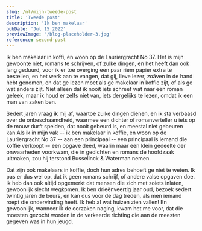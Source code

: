 ```yaml
---
slug: /nl/mijn-tweede-post
title: 'Tweede post'
description: 'Ik ben makelaar'
pubDate: 'Jul 15 2022'
previewImage: '/blog-placeholder-3.jpg'
reference: second-post
---
```

Ik ben makelaar in koffi, en woon op de Lauriergracht No 37. Het is mijn gewoonte niet, romans te schrijven, of zulke dingen, en het heeft dan ook lang geduurd, voor ik er toe overging een paar riem papier extra te bestellen, en het werk aan te vangen, dat gij, lieve lezer, zoâven in de hand hebt genomen, en dat ge lezen moet als ge makelaar in koffie zijt, of als ge wat anders zijt. Niet alleen dat ik nooit iets schreef wat naar een roman geleek, maar ik houd er zelfs niet van, iets dergelijks te lezen, omdat ik een man van zaken ben.

Sedert jaren vraag ik mij af, waartoe zulke dingen dienen, en ik sta verbaasd over de onbeschaamdheid, waarmee een dichter of romanverteller u iets op de mouw durft spelden, dat nooit gebeurd is, en meestal niet gebeuren kan.Als ik in mijn vak -- ik ben makelaar in koffie, en woon op de Lauriergracht No 37 -- aan een principaal -- een principaal is iemand die koffie verkoopt -- een opgave deed, waarin maar een klein gedeelte der onwaarheden voorkwam, die in gedichten en romans de hoofdzaak uitmaken, zou hij terstond Busselinck & Waterman nemen.

Dat zijn ook makelaars in koffie, doch hun adres behoeft ge niet te weten. Ik pas er dus wel op, dat ik geen romans schrijf, of andere valse opgaven doe. Ik heb dan ook altijd opgemerkt dat mensen die zich met zoiets inlaten, gewoonlijk slecht wegkomen. Ik ben drieënveertig jaar oud, bezoek sedert twintig jaren de beurs, en kan dus voor de dag treden, als men iemand roept die ondervinding heeft. Ik heb al wat huizen zien vallen! En gewoonlijk, wanneer ik de oorzaken naging, kwam het me voor, dat die moesten gezocht worden in de verkeerde richting die aan de meesten gegeven was in hun jeugd.